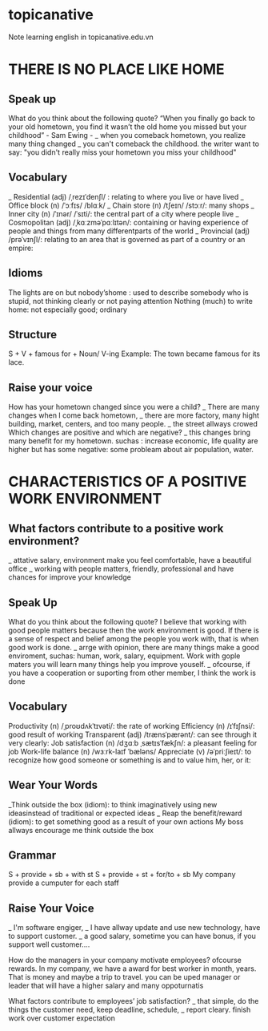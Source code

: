 # topicanative
Note learning english in topicanative.edu.vn

# THERE IS NO PLACE LIKE HOME
## Speak up
What do you think about the following quote?
“When you finally go back to your old hometown, you find it wasn’t the
old home you missed but your childhood” - Sam Ewing -
_ when you comeback hometown, you realize many thing changed
_ you can't comeback the childhood. the writer want to say:
"you didn't really miss your hometown you miss your childhood"

## Vocabulary
_ Residential (adj) /ˌrezɪˈdenʃl/ : relating to where you ​live or have ​lived
_ Office block (n) /ˈɔːfɪs/ /blɑːk/
_ Chain store (n) /tʃeɪn/ /stɔːr/: many shops
_ Inner city (n) /ˈɪnər/ /ˈsɪti/: the ​central ​part of a ​city where ​people ​live 
_ Cosmopolitan (adj) /ˌkɑːzməˈpɑːlɪtən/: containing or having ​experience of ​people and things from many different ​parts of the ​world
_ Provincial (adj) /prəˈvɪnʃl/: relating to an ​area that is ​governed as ​part of a ​country or an ​empire:

## Idioms
The lights are on but nobody’shome : used to describe somebody who is stupid, not thinking clearly or not paying attention
Nothing (much) to write home: not especially good; ordinary

## Structure
S + V + famous for + Noun/ V-ing
Example: The town became famous for its lace.

## Raise your voice
How has your hometown changed since you were a child?
_ There are many changes when I come back hometown, 
_ there are more factory, many hight building, market, centers, and too many people.
_ the street allways crowed
Which changes are positive and which are negative?
_ this changes bring many benefit for my hometown. suchas : increase economic, life quality are higher
but has some negative: some probleam about air population, water. 

# CHARACTERISTICS OF A POSITIVE WORK ENVIRONMENT
## What factors contribute to a positive work environment? 
_ attative salary, environment make you feel comfortable, have a beautiful office
_ working with people matters, friendly, professional and have chances for improve your knowledge

## Speak Up
What do you think about the following quote?
I believe that working with good people matters because then the work environment is good. If there is a sense of respect and belief among the people you work with, that is when good work is done.
_ arrge with opinion, there are many things make a good enviroment, suchas:  human, work, salary, equipment. Work with gople maters you will learn many things help you improve youself. 
_ ofcourse, if you have a cooperation or suporting from other member, I think the work is done

## Vocabulary
Productivity (n) /ˌproʊdʌkˈtɪvəti/: the rate of working
Efficiency (n) /ɪˈfɪʃnsi/: good result of working
Transparent (adj) /trænsˈpærənt/: can ​see through it very ​clearly:
Job satisfaction (n) /dʒɑːb ˌsætɪsˈfækʃn/: a ​pleasant ​feeling for job
Work-life balance (n) /wɜːrk-laɪf ˈbæləns/
Appreciate (v) /əˈpriːʃieɪt/: to ​recognize how good someone or something is and to ​value him, her, or it:

## Wear Your Words
_Think outside the box (idiom): to think imaginatively using new ideasinstead of traditional or expected ideas
_ Reap the benefit/reward (idiom): to get something good as a result of your own actions
My boss allways encourage me think outside the box

## Grammar
S + provide + sb + with st
S + provide + st + for/to + sb 
My company provide a cumputer for each staff

## Raise Your Voice
_ I'm software engiger, 
_ I have allway update and use new technology, have to support customer. 
_ a good salary, sometime you can have bonus, if you support well customer....

How do the managers in your company motivate employees? 
ofcourse rewards. In my company, we have a award for best worker in month, years. That is money and maybe a trip to travel. you can be uped manager or leader that will have a higher salary and many oppoturnatis

What factors contribute to employees’ job satisfaction? 
_ that simple, do the things the customer need, keep deadline, schedule,
_ report cleary.  finish work over customer expectation


